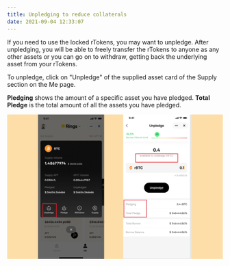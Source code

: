 ```yaml
---
title: Unpledging to reduce collaterals
date: 2021-09-04 12:33:07
---
```


If you need to use the locked rTokens, you may want to unpledge. After unpledging, you will be able to freely transfer the rTokens to anyone as any other assets or you can go on to withdraw, getting back the underlying asset from your rTokens.

To unpledge, click on "Unpledge" of the supplied asset card of the Supply section on the Me page.

**Pledging** shows the amount of a specific asset you have pledged. **Total Pledge** is the total amount of all the assets you have pledged.

![](../assets/unpledge1.jpg)

